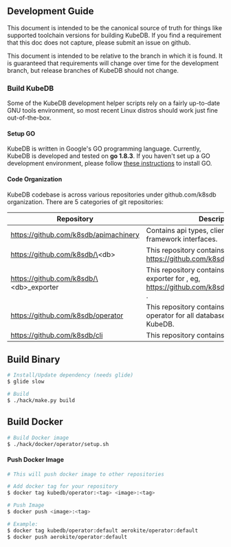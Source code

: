 ## Development Guide
This document is intended to be the canonical source of truth for things like supported toolchain versions for building KubeDB.
If you find a requirement that this doc does not capture, please submit an issue on github.

This document is intended to be relative to the branch in which it is found. It is guaranteed that requirements will change over time
for the development branch, but release branches of KubeDB should not change.

### Build KubeDB
Some of the KubeDB development helper scripts rely on a fairly up-to-date GNU tools environment, so most recent Linux distros should
work just fine out-of-the-box.

#### Setup GO
KubeDB is written in Google's GO programming language. Currently, KubeDB is developed and tested on **go 1.8.3**. If you haven't set up a GO
development environment, please follow [these instructions](https://golang.org/doc/code.html) to install GO.

#### Code Organization
KubeDB codebase is across various repositories under github.com/k8sdb organization. There are 5 categories of git repositories:

| Repository                             | Description                                                                                             |
|----------------------------------------|---------------------------------------------------------------------------------------------------------|
| https://github.com/k8sdb/apimachinery  | Contains api types, clientset and KubeDB framework interfaces.                                          |
| https://github.com/k8sdb/\<db\>          | This repository contains operator for <db>, eg, https://github.com/k8sdb/postgres                       |
| https://github.com/k8sdb/\<db\>_exporter | This repository contains Prometheus exporter for <db>, eg, https://github.com/k8sdb/postgres_exporter . |
| https://github.com/k8sdb/operator      | This repository contains the combined operator for all databased supported by KubeDB.                   |
| https://github.com/k8sdb/cli           | This repository contains CLI for KubeDB.                                                                |





## Build Binary
```sh
# Install/Update dependency (needs glide)
$ glide slow

# Build
$ ./hack/make.py build
```

## Build Docker
```sh
# Build Docker image
$ ./hack/docker/operator/setup.sh
```

#### Push Docker Image
```sh
# This will push docker image to other repositories

# Add docker tag for your repository
$ docker tag kubedb/operator:<tag> <image>:<tag>

# Push Image
$ docker push <image>:<tag>

# Example:
$ docker tag kubedb/operator:default aerokite/operator:default
$ docker push aerokite/operator:default
```
